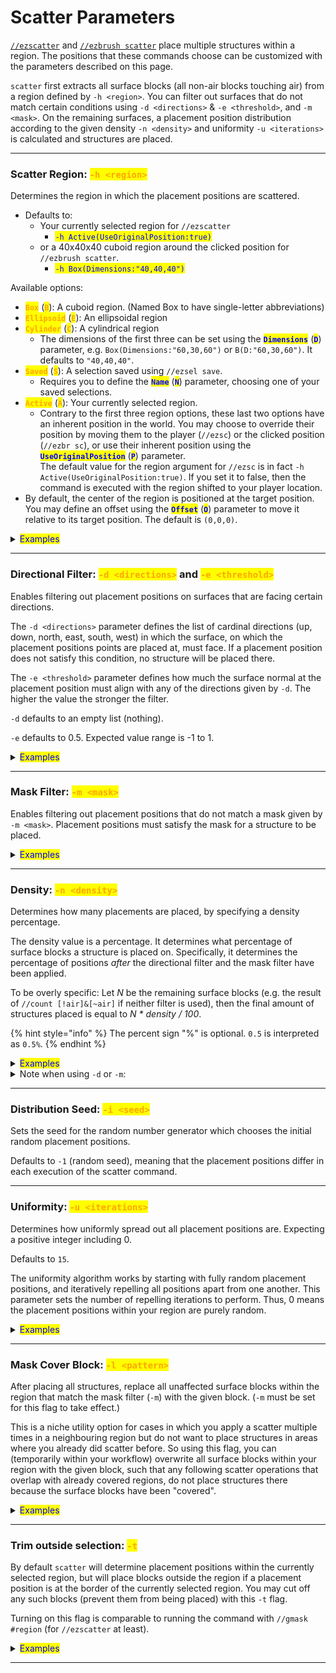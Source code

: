 # Scatter Parameters

[`//ezscatter`](./#ezscatter) and [`//ezbrush scatter`](./#ezbrush-scatter) place multiple structures within a region. The positions that these commands choose can be customized with the parameters described on this page.

`scatter` first extracts all surface blocks (all non-air blocks touching air) from a region defined by `-h <region>`. You can filter out surfaces that do not match certain conditions using `-d <directions>` & `-e <threshold>`, and `-m <mask>`. On the remaining surfaces, a placement position distribution according to the given density `-n <density>` and uniformity `-u <iterations>` is calculated and structures are placed.

***

### Scatter Region: <mark style="color:orange;">`-h <region>`</mark>

Determines the region in which the placement positions are scattered.

* Defaults to:
  * Your currently selected region for `//ezscatter`
    * <mark style="color:blue;">`-h Active(UseOriginalPosition:true)`</mark>
  * or a 40x40x40 cuboid region around the clicked position for `//ezbrush scatter`.
    * <mark style="color:blue;">`-h Box(Dimensions:"40,40,40")`</mark>

Available options:

* <mark style="color:orange;">**`Box`**</mark> (<mark style="color:orange;">**`B`**</mark>): A cuboid region. (Named Box to have single-letter abbreviations)
* <mark style="color:orange;">**`Ellipsoid`**</mark> (<mark style="color:orange;">**`E`**</mark>): An ellipsoidal region
* <mark style="color:orange;">**`Cylinder`**</mark> (<mark style="color:orange;">**`C`**</mark>): A cylindrical region
  * The dimensions of the first three can be set using the <mark style="color:blue;">**`Dimensions`**</mark> (<mark style="color:blue;">**`D`**</mark>) parameter, e.g. `Box(Dimensions:"60,30,60")` or `B(D:"60,30,60")`. It defaults to `"40,40,40"`.
* <mark style="color:orange;">**`Saved`**</mark> (<mark style="color:orange;">**`S`**</mark>): A selection saved using `//ezsel save`.
  * Requires you to define the <mark style="color:blue;">**`Name`**</mark> (<mark style="color:blue;">**`N`**</mark>) parameter, choosing one of your saved selections.
* <mark style="color:orange;">**`Active`**</mark> (<mark style="color:orange;">**`A`**</mark>): Your currently selected region.
  * Contrary to the first three region options, these last two options have an inherent position in the world. You may choose to override their position by moving them to the player (`//ezsc`) or the clicked position (`//ezbr sc`), or use their inherent position using the <mark style="color:blue;">**`UseOriginalPosition`**</mark> (<mark style="color:blue;">**`P`**</mark>) parameter.\
    The default value for the region argument for `//ezsc` is in fact `-h Active(UseOriginalPosition:true)`. If you set it to false, then the command is executed with the region shifted to your player location.
* By default, the center of the region is positioned at the target position. You may define an offset using the <mark style="color:blue;">**`Offset`**</mark> (<mark style="color:blue;">**`O`**</mark>) parameter to move it relative to its target position. The default is `(0,0,0)`.

<details>

<summary><mark style="color:blue;">Examples</mark></summary>

Ex. command: `//ezbrush scatter Clipboard`` `**`-h <region>`**

Gif going through the following options, using the brush once at the same position:

* <mark style="color:orange;">`-h Box`</mark>
* <mark style="color:orange;">`-h Cylinder`</mark>
* <mark style="color:orange;">`-h Saved(Name:$triangle)`</mark>
* <mark style="color:orange;">`-h Saved(Name:$triangle,Offset:(0,0,10))`</mark>

<img src="../../.gitbook/assets/ScatterRegion_example1.gif" alt="" data-size="original">

Whereby `$triangle` is just some 3-point polyhedral selection I saved with //ezsel.

Selection is visualised using pink wool for clarity (using the [-l flag](scatter-parameters.md#mask-cover-block-b-less-than-pattern-greater-than)).

</details>

***

### Directional Filter: <mark style="color:orange;">`-d <directions>`</mark> and <mark style="color:orange;">`-e <threshold>`</mark>

Enables filtering out placement positions on surfaces that are facing certain directions.

The `-d <directions>` parameter defines the list of cardinal directions (up, down, north, east, south, west) in which the surface, on which the placement positions points are placed at, must face. If a placement position does not satisfy this condition, no structure will be placed there.

The `-e <threshold>` parameter defines how much the surface normal at the placement position must align with any of the directions given by `-d`. The higher the value the stronger the filter.

`-d` defaults to an empty list (nothing).

`-e` defaults to 0.5. Expected value range is -1 to 1.

<details>

<summary><mark style="color:blue;">Examples</mark></summary>

`//ezsc Clipboard S C`` `**`-d <directions>`** **`-e <threshold>`**

**`-d west,up`** **`-e 0.5`** (Satter points must be on a surface facing either west or up.)

![](../../.gitbook/assets/ScatterDirectionalFilter_example.png)



**`-d up`** **`-e <threshold>`** (scatter points must be on a surface facing roughly upwards)

* starts at **`-e -1.0`** (weakest filter threshold, all shapes are placed)
* pauses at **`-e 0.0`** (half of all directions are filtered out)
* and ends at **`-e 1.0`** (strongest filter threshold, no shapes are placed anymore).

<img src="../../.gitbook/assets/ScatterDirectionalFilter_demo.gif" alt="" data-size="original">

</details>

***

### Mask Filter: <mark style="color:orange;">`-m <mask>`</mark>

Enables filtering out placement positions that do not match a mask given by `-m <mask>`. Placement positions must satisfy the mask for a structure to be placed.

<details>

<summary><mark style="color:blue;">Examples</mark></summary>

`//ezsc Clipboard S C`` `**`-m <mask>`** (with the clipboard being a default vanilla oak tree)

Using the following masks:

* **`-m red`** (only placement positions on red wool blocks are chosen)
* **`-m !red`** (only placements positions on anything but red wool blocks are chosen)
* **`-m =y>95`** (only placement positions which are above y>95 are chosen)

<img src="../../.gitbook/assets/ScatterMaskFilter_demo.gif" alt="" data-size="original">

</details>

***

### Density: <mark style="color:orange;">`-n <density>`</mark>

Determines how many placements are placed, by specifying a density percentage.

The density value is a percentage. It determines what percentage of surface blocks a structure is placed on. Specifically, it determines the percentage of positions _after_ the directional filter and the mask filter have been applied.

To be overly specific: Let _N_ be the remaining surface blocks (e.g. the result of `//count [!air]&[~air]` if neither filter is used), then the final amount of structures placed is equal to _N \* density / 100_.

{% hint style="info" %}
The percent sign "%" is optional. `0.5` is interpreted as `0.5%`.
{% endhint %}

<details>

<summary><mark style="color:blue;">Examples</mark></summary>

**`//ezsc Clipboard C C -n <density>`** (with the clipboard being a default vanilla oak tree)

**`-n 2%`** (default) or **`-n 2`** (`%` is optional):

<img src="../../.gitbook/assets/ScatterDensity_example1.png" alt="" data-size="original">

**`-n 0.5%`**

<img src="../../.gitbook/assets/ScatterDensity_example2.png" alt="" data-size="original">

**`-n 5%`**

<img src="../../.gitbook/assets/ScatterDensity_example3.png" alt="" data-size="original">

</details>

<details>

<summary>Note when using <code>-d</code> or <code>-m</code>:</summary>

The density specifies the percentage of _**remaining**_ surface blocks on which a placement is placed.

If for example, you use the mask filter to restrict the placement to a specific block which only rarely occurs within your selection, e.g. with the following region and `-m sea_lantern`,

<img src="../../.gitbook/assets/ScatterDensityHint_example1.png" alt="" data-size="original">

Then `-n 2%`, the default density, implies that from all sea\_lantern blocks (that touch air) only 2% are chosen as a placement position. The result of doing `//ezsc Clipboard -m sea_lantern` is therefore:

<img src="../../.gitbook/assets/ScatterDensityHint_example2.png" alt="" data-size="original">

For cases like these, where you want to place a structure at every instance of a specific block you'd therefore use `-n 100%`. Doing `//ezsc Clipboard -m sea_lantern -n 100%` in our example results in:

<img src="../../.gitbook/assets/ScatterDensityHint_example3.png" alt="" data-size="original">

</details>

***

### Distribution Seed: <mark style="color:orange;">`-i <seed>`</mark>

Sets the seed for the random number generator which chooses the initial random placement positions.

Defaults to `-1` (random seed), meaning that the placement positions differ in each execution of the scatter command.

***

### Uniformity: <mark style="color:orange;">`-u <iterations>`</mark>

Determines how uniformly spread out all placement positions are. Expecting a positive integer including 0.

Defaults to `15`.

The uniformity algorithm works by starting with fully random placement positions, and iteratively repelling all positions apart from one another. This parameter sets the number of repelling iterations to perform. Thus, 0 means the placement positions within your region are purely random.

<details>

<summary><mark style="color:blue;">Examples</mark></summary>

`//ezsc Clipboard C C`` `**`-u <iterations>`** (with the clipboard being a default vanilla oak tree)

* `-u 0` (fully random distribution)
* `-u 2` (slightly uniform distribution)
* `-u 20` (very uniform distribution)

GIF starting with **`-u 0`** and ending with **`-u 20`**:

<img src="../../.gitbook/assets/ScatterUniformity_demo.gif" alt="" data-size="original">

</details>

***

### Mask Cover Block: <mark style="color:orange;">`-l <pattern>`</mark>

After placing all structures, replace all unaffected surface blocks within the region that match the mask filter (`-m`) with the given block. (`-m` must be set for this flag to take effect.)

This is a niche utility option for cases in which you apply a scatter multiple times in a neighbouring region but do not want to place structures in areas where you already did scatter before. So using this flag, you can (temporarily within your workflow) overwrite all surface blocks within your region with the given block, such that any following scatter operations that overlap with already covered regions, do not place structures there because the surface blocks have been "covered".

<details>

<summary><mark style="color:blue;">Examples</mark></summary>

`//ezbrush scatter Clipboard -m clay`

Running ezbrush scatter **without** the `-l` flag results in densely placed area wherever the clicked areas overlap, which may not be the desired result.

<img src="../../.gitbook/assets/ScatterMaskCoverBlock_example1.gif" alt="" data-size="original">



`//ezbrush scatter Clipboard -m clay -b pink`

Running ezbrush scatter **with** `-b pink`, whereby pink wool is just some random block in this case, covers the affected areas such that, combined with the `-m clay` mask filter subsequent brush clicks do not place any new shapes there, even when the regions overlap.

<img src="../../.gitbook/assets/ScatterMaskCoverBlock_example2.gif" alt="" data-size="original">

</details>

***

### Trim outside selection: <mark style="color:orange;">`-t`</mark>

By default `scatter` will determine placement positions within the currently selected region, but will place blocks outside the region if a placement position is at the border of the currently selected region. You may cut off any such blocks (prevent them from being placed) with this `-t` flag.

Turning on this flag is comparable to running the command with `//gmask #region` (for `//ezscatter` at least).

<details>

<summary><mark style="color:blue;">Examples</mark></summary>

If this is our selected region:

<img src="../../.gitbook/assets/ScatterTrimFlag_example1.png" alt="" data-size="original">

Then executing the ezsc command without the flag will result in blocks potentially being placed outside the region. Only the placement/origin positions are restricted to the region.

Without `-t` flag:

`//ezsc Cl C C -s 15,21,15 -n 0.5%`

<img src="../../.gitbook/assets/ScatterTrimFlag_example2.png" alt="" data-size="original">

With `-t` flag:

`//ezsc Cl C C -s 15,21,15 -n 0.5%`` `**`-t`**

<img src="../../.gitbook/assets/ScatterTrimFlag_example3.png" alt="" data-size="original">

</details>

***
